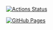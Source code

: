 [![Actions Status](https://github.com/CarrotMe0w/cp-lib/workflows/verify/badge.svg)](https://github.com/CarrotMe0w/cp-lib/actions)

[![GitHub Pages](https://img.shields.io/static/v1?label=GitHub+Pages&message=+&color=brightgreen&logo=github)](https://CarrotMe0w.github.io/cp-lib/)